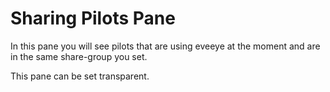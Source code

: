
# Sharing Pilots Pane

In this pane you will see pilots that are using eveeye at the moment and are in the same share-group you set.

This pane can be set transparent.
<!--stackedit_data:
eyJoaXN0b3J5IjpbLTk1Njg3NDcyMCwtOTU2ODc0NzIwXX0=
-->